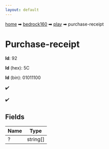 ```yaml
---
layout: default
---
```


[home](/) ➡ [bedrock160](/protocol/bedrock160) ➡ [play](/protocol/bedrock160/play) ➡ purchase-receipt

# Purchase-receipt

**Id**: 92

**Id** (hex): 5C

**Id** (bin): 01011100

✔️

✔️

## Fields

Name | Type
---|---
? | string[]

